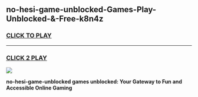 
## no-hesi-game-unblocked-Games-Play-Unblocked-&-Free-k8n4z
<h3>
<a href="https://premium76.site?title=no-hesi-game-unblocked&ref=24A">CLICK TO PLAY</a></h3>
<hr>

<h3>
<a href="https://premium76.site?title=no-hesi-game-unblocked&ref=24A">CLICK 2 PLAY</a>
  
</h3>

<a href="https://premium76.site?title=no-hesi-game-unblocked&ref=24A"><img src="https://clearcache.store/games.png"></a>


**no-hesi-game-unblocked games unblocked: Your Gateway to Fun and Accessible Online Gaming**

